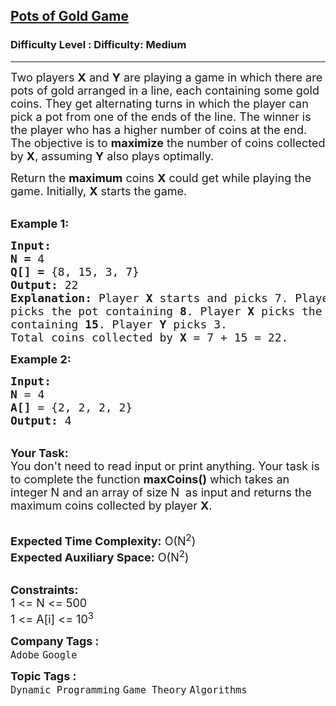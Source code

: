<h2><a href="https://www.geeksforgeeks.org/problems/pots-of-gold-game/1?page=1&difficulty=Medium&status=unsolved&sortBy=submissions">Pots of Gold Game</a></h2><h3>Difficulty Level : Difficulty: Medium</h3><hr><div class="problems_problem_content__Xm_eO"><p><span style="font-size:18px">Two players <strong>X</strong> and <strong>Y</strong> are playing a game in which there are pots of gold arranged in a line, each containing some gold coins. They get alternating turns in which the player can pick a pot from one of the ends of the line. The winner is the player who has a higher number of coins at the end. The objective is to <strong>maximize</strong> the number of coins collected by <strong>X</strong>, assuming <strong>Y</strong> also plays optimally.</span></p>

<p><span style="font-size:18px">Return the <strong>maximum</strong> coins <strong>X</strong> could get while playing the game. Initially,&nbsp;<strong>X</strong> starts the game.</span></p>

<p><br>
<span style="font-size:18px"><strong>Example 1:</strong></span></p>

<pre><span style="font-size:18px"><strong>Input:</strong>
<strong>N = </strong>4
<strong>Q[] = </strong>{8, 15, 3, 7}
<strong>Output: </strong>22
<strong>Explanation: </strong>Player <strong>X</strong>&nbsp;starts and picks 7. Player <strong>Y</strong>&nbsp;
picks the pot containing <strong>8</strong>. Player <strong>X</strong>&nbsp;picks the pot
containing <strong>15</strong>. Player <strong>Y</strong>&nbsp;picks 3.
Total coins collected by <strong>X</strong>&nbsp;= 7 + 15 = 22.
</span></pre>

<p><span style="font-size:18px"><strong>Example 2:</strong></span></p>

<pre><span style="font-size:18px"><strong>Input:</strong>
<strong>N </strong>=<strong> </strong>4
<strong>A[] </strong>=<strong> </strong>{2, 2, 2, 2}
<strong>Output: </strong>4 
</span></pre>

<p><br>
<span style="font-size:18px"><strong>Your Task:</strong><br>
You don't need to read input or print anything. Your task is to complete the function <strong>maxCoins()</strong> which takes an integer N and an array of size N&nbsp; as input and returns the maximum coins collected by player&nbsp;<strong>X</strong>.</span></p>

<p><br>
<span style="font-size:18px"><strong>Expected Time Complexity:</strong> O(N<sup>2</sup>)<br>
<strong>Expected Auxiliary Space:</strong> O(N<sup>2</sup>)</span></p>

<p><br>
<span style="font-size:18px"><strong>Constraints:</strong><br>
1 &lt;= N&nbsp;&lt;= 500<br>
1 &lt;= A[i] &lt;= 10<sup>3</sup></span></p>
</div><p><span style=font-size:18px><strong>Company Tags : </strong><br><code>Adobe</code>&nbsp;<code>Google</code>&nbsp;<br><p><span style=font-size:18px><strong>Topic Tags : </strong><br><code>Dynamic Programming</code>&nbsp;<code>Game Theory</code>&nbsp;<code>Algorithms</code>&nbsp;
